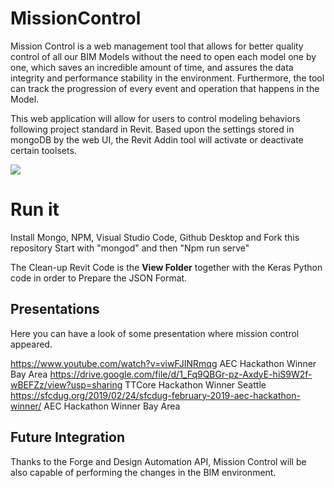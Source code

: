 # MissionControl

Mission Control is a web management tool that allows for better quality control of all our BIM Models without the need to open each model one by one, which saves an incredible amount of time, and assures the data integrity and performance stability in the environment. Furthermore, the tool can track the progression of every event and operation that happens in the Model. 

This web application will allow for users to control modeling behaviors following project standard in Revit. Based upon the settings stored in mongoDB by the web UI, the Revit Addin tool will activate or deactivate certain toolsets. 

![](MissionControl_Architecture.png)

# Run it
Install Mongo, NPM, Visual Studio Code, Github Desktop and Fork this repository
Start with "mongod" and then "Npm run serve"

The Clean-up Revit Code is the **View Folder** together with the Keras Python code in order to Prepare the JSON Format.


## Presentations
Here you can have a look of some presentation where mission control appeared.

https://www.youtube.com/watch?v=viwFJINRmqg  AEC Hackathon Winner Bay Area
https://drive.google.com/file/d/1_Fq9QBGr-pz-AxdyE-hiS9W2f-wBEFZz/view?usp=sharing TTCore Hackathon Winner Seattle
https://sfcdug.org/2019/02/24/sfcdug-february-2019-aec-hackathon-winner/ AEC Hackathon Winner Bay Area

## Future Integration
Thanks to the Forge and Design Automation API, Mission Control will be also capable of performing the changes in the BIM environment.
